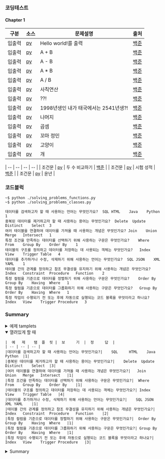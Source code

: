 ### 코딩테스트
#### Chapter 1
| 구분 | 소스 | 문제설명 | 출처 |
| -- | -- | -- | -- |
| 입출력 | [py](./codingtests/chapter01/2557.py) | Hello world!를 출력 | [백준](https://www.acmicpc.net/problem/2557)|
| 입출력 | [py](./codingtests/chapter01/1000.py) | A + B | [백준](https://www.acmicpc.net/problem/1000) |
| 입출력 | [py](./codingtests/chapter01/1001.py) | A - B | [백준](https://www.acmicpc.net/problem/1001) |
| 입출력 | [py](./codingtests/chapter01/10998.py) | A * B | [백준](https://www.acmicpc.net/problem/10998) |
| 입출력 | [py](./codingtests/chapter01/1008.py) | A / B | [백준](https://www.acmicpc.net/problem/1008) |
| 입출력 | [py](./codingtests/chapter01/10869.py) | 사칙연산 | [백준](https://www.acmicpc.net/problem/10869) |
| 입출력 | [py](./codingtests/chapter01/10926.py) | ??! | [백준](https://www.acmicpc.net/problem/10926) |
| 입출력 | [py](./codingtests/chapter01/18108.py) | 1998년생인 내가 태국에서는 2541년생?! | [백준](https://www.acmicpc.net/problem/18108) |
| 입출력 | [py](./codingtests/chapter01/10430.py) | 나머지 | [백준](https://www.acmicpc.net/problem/10430) |
| 입출력 | [py](./codingtests/chapter01/2588.py) | 곱셈 | [백준](https://www.acmicpc.net/problem/2588) |
| 입출력 | [py](./codingtests/chapter01/11382.py) | 꼬마 정민 | [백준](https://www.acmicpc.net/problem/11382) |
| 입출력 | [py](./codingtests/chapter01/10171.py) | 고양이 | [백준](https://www.acmicpc.net/problem/10171) |
| 입출력 | [py](./codingtests/chapter01/10172.py) | 개 | [백준](https://www.acmicpc.net/problem/10172) |


| -- | -- | -- | -- |
| 조건문 | [py](./codingtests/chapter02/1330.py) | 두 수 비교하기 | [백준](https://www.acmicpc.net/problem/1330) |
| 조건문 | [py](./codingtests/chapter02/9498.py) | 시험 성적 | [백준](https://www.acmicpc.net/problem/9498) |
| 조건문 | [py](./codingtests/chapter02/2753.py) | 윤년 | 

### 코드블럭
```
~$ python ./solving_problems_functions.py
~$ python ./solving_problems_classes.py
```


```
데이터를 검색하고자 할 때 사용하는 언어는 무엇인가요?	SQL	HTML	Java	Python	1
중복된 데이터를 제거하고자 할 때 사용하는 용어는 무엇인가요?	Delete	Update	Distinct	Select	3
여러 테이블을 연결하여 데이터를 가져올 때 사용하는 개념은 무엇인가요?	Join	Union	Merge	Intersect	1
특정 조건을 만족하는 데이터를 선택하기 위해 사용하는 구문은 무엇인가요?	Where	From	Group By	Order By	1
테이블의 구조를 정의하고 데이터를 저장하는 데 사용되는 객체는 무엇인가요?	Index	View	Trigger	Table	4
데이터를 추가하거나 수정, 삭제하기 위해 사용하는 언어는 무엇인가요?	SQL	JSON	XML	YAML	1
테이블 간의 관계를 정의하고 참조 무결성을 유지하기 위해 사용하는 개념은 무엇인가요?	Index	Constraint	Procedure	Function	2
특정 컬럼을 기준으로 데이터를 정렬하기 위해 사용하는 구문은 무엇인가요?	Order By	Group By	Having	Where	1
특정 컬럼을 기준으로 데이터를 그룹화하기 위해 사용하는 구문은 무엇인가요?	Group By	Order By	Having	Where	1
특정 작업이 수행되기 전 또는 후에 자동으로 실행되는 코드 블록을 무엇이라고 하나요?	Index	View	Trigger	Procedure	3
```

### Summary
<details>
  <summary>예제 tamplets</summary>
  <p>추가적인 정보가 여기에 표시됩니다.</p>
</details>


<details open>
  <summary>열려있게 할 때</summary>

    |  예   제    탬  플  릿 |  보     기  |  정     답  |
    | -- | -- | -- |
    |데이터를 검색하고자 할 때 사용하는 언어는 무엇인가요?|	SQL  	HTML	Java	Python	|1|
    |중복된 데이터를 제거하고자 할 때 사용하는 용어는 무엇인가요?|	Delete	Update	Distinct	Select	|3|
    |여러 테이블을 연결하여 데이터를 가져올 때 사용하는 개념은 무엇인가요?|	Join	Union	Merge	Intersect	|1|
    |특정 조건을 만족하는 데이터를 선택하기 위해 사용하는 구문은 무엇인가요?|	Where	From	Group By	Order By	|1|
    |테이블의 구조를 정의하고 데이터를 저장하는 데 사용되는 객체는 무엇인가요?|	Index	View	Trigger	Table	|4|
    |데이터를 추가하거나 수정, 삭제하기 위해 사용하는 언어는 무엇인가요?|	SQL	JSON	XML	YAML	|1|
    |테이블 간의 관계를 정의하고 참조 무결성을 유지하기 위해 사용하는 개념은 무엇인가요?|	Index	Constraint	Procedure	Function	|2|
    |특정 컬럼을 기준으로 데이터를 정렬하기 위해 사용하는 구문은 무엇인가요?|	Order By	Group By	Having	Where	|1|
    |특정 컬럼을 기준으로 데이터를 그룹화하기 위해 사용하는 구문은 무엇인가요?|	Group By	Order By	Having	Where	|1|
    |특정 작업이 수행되기 전 또는 후에 자동으로 실행되는 코드 블록을 무엇이라고 하나요?|	Index	View	Trigger	Procedure	|3|


    
</details>




<details>
  
  <summary>Summary</summary>
  
  <p>추가적인 정보가 여기에 표시됩니다.</p>
  
  |구분|소스|문제설명|출처|
  |--|--|--|--|
  |출력|[py](./docs/codingtests/2557.py)|Hello World!를 출력|[백준 2557](https://www.acmicpc.net/problem/2557)%7C
  
</details>
